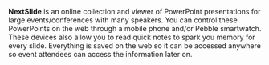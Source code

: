**NextSlide** is an online collection and viewer of PowerPoint presentations for large events/conferences with many speakers. You can control these PowerPoints on the web through a mobile phone and/or Pebble smartwatch. These devices also allow you to read quick notes to spark you memory for every slide. Everything is saved on the web so it can be accessed anywhere so event attendees can access the information later on.
